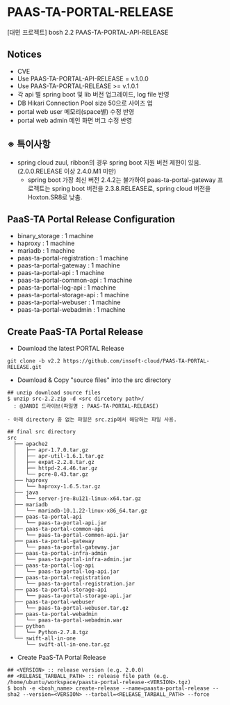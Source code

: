 # PAAS-TA-PORTAL-RELEASE

[대민 프로젝트] bosh 2.2 PAAS-TA-PORTAL-API-RELEASE <br>

Notices
---
- CVE
- Use PAAS-TA-PORTAL-API-RELEASE = v.1.0.0
- Use PAAS-TA-PORTAL-RELEASE >= v.1.0.1
- 각 api 별 spring boot 및 lib 버전 업그레이드, log file 반영
- DB Hikari Connection Pool size 50으로 사이즈 업
- portal web user 메모리(space별) 수정 반영
- portal web admin 메인 화면 버그 수정 반영
   
※ 특이사항
---
- spring cloud zuul, ribbon의 경우 spring boot 지원 버전 제한이 있음.(2.0.0.RELEASE 이상 2.4.0.M1 미만)   
  - spring boot 가장 최신 버전 2.4.2는 불가하여 paas-ta-portal-gateway 프로젝트는 spring boot 버전을 2.3.8.RELEASE로, spring cloud 버전을 Hoxton.SR8로 낮춤.

PaaS-TA Portal Release Configuration
---
- binary_storage : 1 machine
- haproxy : 1 machine
- mariadb : 1 machine
- paas-ta-portal-registration : 1 machine
- paas-ta-portal-gateway : 1 machine
- paas-ta-portal-api : 1 machine
- paas-ta-portal-common-api : 1 machine
- paas-ta-portal-log-api : 1 machine
- paas-ta-portal-storage-api : 1 machine
- paas-ta-portal-webuser : 1 machine
- paas-ta-portal-webadmin : 1 machine

Create PaaS-TA Portal Release
---
- Download the latest PORTAL Release
```
git clone -b v2.2 https://github.com/insoft-cloud/PAAS-TA-PORTAL-RELEASE.git
```

- Download & Copy "source files" into the src directory
```
## unzip download source files
$ unzip src-2.2.zip -d <src dircetory path>/
  : @JANDI 드라이브(파일명 : PAAS-TA-PORTAL-RELEASE)

- 아래 directory 중 없는 파일은 src.zip에서 해당하는 파일 사용.

## final src directory    
src   
  ├── apache2   
  │   ├── apr-1.7.0.tar.gz   
  │   ├── apr-util-1.6.1.tar.gz   
  │   ├── expat-2.2.8.tar.gz   
  │   ├── httpd-2.4.46.tar.gz   
  │   └── pcre-8.43.tar.gz 
  ├── haproxy   
  │   └── haproxy-1.6.5.tar.gz   
  ├── java   
  │   └── server-jre-8u121-linux-x64.tar.gz   
  ├── mariadb   
  │   └── mariadb-10.1.22-linux-x86_64.tar.gz   
  ├── paas-ta-portal-api   
  │   └── paas-ta-portal-api.jar   
  ├── paas-ta-portal-common-api   
  │   └── paas-ta-portal-common-api.jar   
  ├── paas-ta-portal-gateway   
  │   └── paas-ta-portal-gateway.jar   
  ├── paas-ta-portal-infra-admin   
  │   └── paas-ta-portal-infra-admin.jar   
  ├── paas-ta-portal-log-api   
  │   └── paas-ta-portal-log-api.jar   
  ├── paas-ta-portal-registration   
  │   └── paas-ta-portal-registration.jar   
  ├── paas-ta-portal-storage-api   
  │   └── paas-ta-portal-storage-api.jar
  ├── paas-ta-portal-webuser   
  │   └── paas-ta-portal-webuser.tar.gz  
  ├── paas-ta-portal-webadmin   
  │   └── paas-ta-portal-webadmin.war     
  ├── python   
  │   └── Python-2.7.8.tgz   
  └── swift-all-in-one   
      └── swift-all-in-one.tar.gz
```

- Create PaaS-TA Portal Release
```
## <VERSION> :: release version (e.g. 2.0.0)   
## <RELEASE_TARBALL_PATH> :: release file path (e.g. /home/ubuntu/workspace/paasta-portal-release-<VERSION>.tgz)   
$ bosh -e <bosh_name> create-release --name=paasta-portal-release --sha2 --version=<VERSION> --tarball=<RELEASE_TARBALL_PATH> --force   
```

